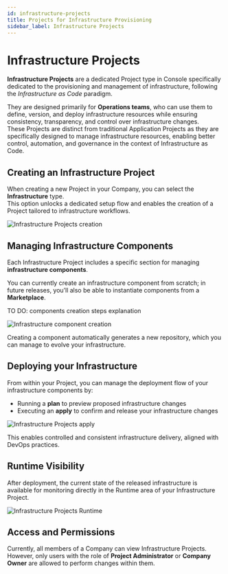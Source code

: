 ```yaml
---
id: infrastructure-projects
title: Projects for Infrastructure Provisioning
sidebar_label: Infrastructure Projects
---
```


# Infrastructure Projects 

**Infrastructure Projects** are a dedicated Project type in Console specifically dedicated to the provisioning and management of infrastructure, following the *Infrastructure as Code* paradigm.

They are designed primarily for **Operations teams**, who can use them to define, version, and deploy infrastructure resources while ensuring consistency, transparency, and control over infrastructure changes.  
These Projects are distinct from traditional Application Projects as they are specifically designed to manage infrastructure resources, enabling better control, automation, and governance in the context of Infrastructure as Code.

## Creating an Infrastructure Project

When creating a new Project in your Company, you can select the **Infrastructure** type.  
This option unlocks a dedicated setup flow and enables the creation of a Project tailored to infrastructure workflows.

![Infrastructure Projects creation](/)

## Managing Infrastructure Components

Each Infrastructure Project includes a specific section for managing **infrastructure components**.

You can currently create an infrastructure component from scratch; in future releases, you’ll also be able to instantiate components from a **Marketplace**.  

TO DO: components creation steps explanation

![Infrastructure component creation](/)

Creating a component automatically generates a new repository, which you can manage to evolve your infrastructure.


## Deploying your Infrastructure

From within your Project, you can manage the deployment flow of your infrastructure components by:

- Running a **plan** to preview proposed infrastructure changes  
- Executing an **apply** to confirm and release your infrastructure changes

![Infrastructure Projects apply](/)

This enables controlled and consistent infrastructure delivery, aligned with DevOps practices.

## Runtime Visibility

After deployment, the current state of the released infrastructure is available for monitoring directly in the Runtime area of your Infrastructure Project.  

![Infrastructure Projects Runtime](/)

## Access and Permissions

Currently, all members of a Company can view Infrastructure Projects.  
However, only users with the role of **Project Administrator** or **Company Owner** are allowed to perform changes within them.
